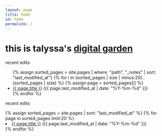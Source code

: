 ```yaml
---
layout: page
title: home
id: home
permalink: /
---
```

<html>
<head>
    <script src="https://code.jquery.com/jquery-3.6.0.min.js" integrity="sha256-/xUj+3OJU5yExlq6GSYGSHk7tPXikynS7ogEvDej/m4=" crossorigin="anonymous"></script>
</head>
<body>
    <h1>this is talyssa's <a class="internal-link" href="/what-is-digital-gardening">digital garden</a></h1>
    <p>recent edits</p>
<ul>
{% assign sorted_pages = site.pages | where: "path", "_notes" | sort: "last_modified_at"}
{% for i in (sorted_pages | size | minus:20)..(sorted_pages | size) %}
  {% assign page = sorted_pages[i] %}
  <li><a href="{{ page.url }}">{{ page.title }}</a> ({{ page.last_modified_at | date: "%Y-%m-%d" }})</li>
{% endfor %}
</ul>
<script>
    var colours = ["#32AE4D", "#F2CF7D", "#0A2463", "#E46A3A", "#A30000", "#1672AB", "#FFD20A"],
        idx;
    $(document).ready(function(){
        var body = $('body'); 
        var chars = body.text().split('');
        body.html('');     
        for(var i=0; i<chars.length; i++) {
            idx = Math.floor(Math.random() * colours.length);
            var span = $('<span>' + chars[i] + '</span>').css("color", colours[idx])
            body.append(span);
        }
    });
</script>
                              
</body>
</html>

<p>recent edits</p>
{% assign sorted_pages = site.pages | sort: "last_modified_at" %}
{% for page in sorted_pages limit:20 %}
  <li><a href="{{ page.url }}">{{ page.title }}</a> ({{ page.last_modified_at | date: "%Y-%m-%d" }})</li>
{% endfor %}


<style>
  .wrapper {
    max-width: 46em;
  }
</style>
